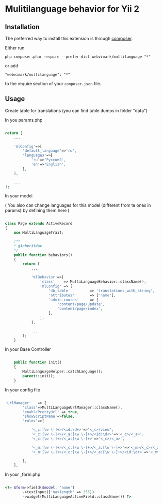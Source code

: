 Mulitilanguage behavior for Yii 2
=====

Installation
------------

The preferred way to install this extension is through [composer](http://getcomposer.org/download/).

Either run

```
php composer.phar require --prefer-dist webvimark/multilanguage "*"
```

or add

```
"webvimark/multilanguage": "*"
```

to the require section of your `composer.json` file.

Usage
-----

Create table for translations (you can find table dumps in folder "data")

In you params.php

```php

return [
	...

	'mlConfig'=>[
		'default_language'=>'ru',
		'languages'=>[
			'ru'=>'Русский',
			'en'=>'English',
		],
	],

	...
];

```

In your model

( You also can change languages for this model (different from te ones in params) by defining them here )

```php

class Page extends ActiveRecord
{
	use MultiLanguageTrait;

	/**
	* @inheritdoc
	*/
	public function behaviors()
	{
		return [
			...

			'mlBehavior'=>[
				'class'    => MultiLanguageBehavior::className(),
				'mlConfig' => [
					'db_table'         => 'translations_with_string',
					'attributes'       => ['name'],
					'admin_routes'     => [
						'content/page/update',
						'content/page/index',
					],
				],
			],

			...
		];
	}


```

In your Base Controller

```php

	public function init()
	{
		MultiLanguageHelper::catchLanguage();
		parent::init();
	}

```

In your config file

```php

'urlManager'   => [
		'class'=>MultiLanguageUrlManager::className(),
		'enablePrettyUrl' => true,
		'showScriptName'=>false,
		'rules'=>[

			'<_c:[\w \-]+>/<id:\d+>'=>'<_c>/view',
			'<_c:[\w \-]+>/<_a:[\w \-]+>/<id:\d+>'=>'<_c>/<_a>',
			'<_c:[\w \-]+>/<_a:[\w \-]+>'=>'<_c>/<_a>',

			'<_m:[\w \-]+>/<_c:[\w \-]+>/<_a:[\w \-]+>'=>'<_m>/<_c>/<_a>',
			'<_m:[\w \-]+>/<_c:[\w \-]+>/<_a:[\w \-]+>/<id:\d+>'=>'<_m>/<_c>/<_a>',

		],
	],

```


In your _form.php

```php

<?= $form->field($model, 'name')
		->textInput(['maxlength' => 255])
		->widget(MultiLanguageActiveField::className()) ?>

```
